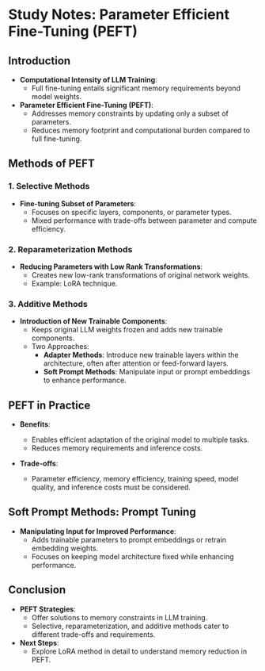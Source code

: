 # Study Notes: Parameter Efficient Fine-Tuning (PEFT)

## Introduction

- **Computational Intensity of LLM Training**:
  - Full fine-tuning entails significant memory requirements beyond model weights.
- **Parameter Efficient Fine-Tuning (PEFT)**:
  - Addresses memory constraints by updating only a subset of parameters.
  - Reduces memory footprint and computational burden compared to full fine-tuning.

## Methods of PEFT

### 1. Selective Methods

- **Fine-tuning Subset of Parameters**:
  - Focuses on specific layers, components, or parameter types.
  - Mixed performance with trade-offs between parameter and compute efficiency.

### 2. Reparameterization Methods

- **Reducing Parameters with Low Rank Transformations**:
  - Creates new low-rank transformations of original network weights.
  - Example: LoRA technique.

### 3. Additive Methods

- **Introduction of New Trainable Components**:
  - Keeps original LLM weights frozen and adds new trainable components.
  - Two Approaches:
    - **Adapter Methods**: Introduce new trainable layers within the architecture, often after attention or feed-forward layers.
    - **Soft Prompt Methods**: Manipulate input or prompt embeddings to enhance performance.

## PEFT in Practice

- **Benefits**:
  - Enables efficient adaptation of the original model to multiple tasks.
  - Reduces memory requirements and inference costs.

- **Trade-offs**:
  - Parameter efficiency, memory efficiency, training speed, model quality, and inference costs must be considered.

## Soft Prompt Methods: Prompt Tuning

- **Manipulating Input for Improved Performance**:
  - Adds trainable parameters to prompt embeddings or retrain embedding weights.
  - Focuses on keeping model architecture fixed while enhancing performance.

## Conclusion

- **PEFT Strategies**:
  - Offer solutions to memory constraints in LLM training.
  - Selective, reparameterization, and additive methods cater to different trade-offs and requirements.
- **Next Steps**:
  - Explore LoRA method in detail to understand memory reduction in PEFT.